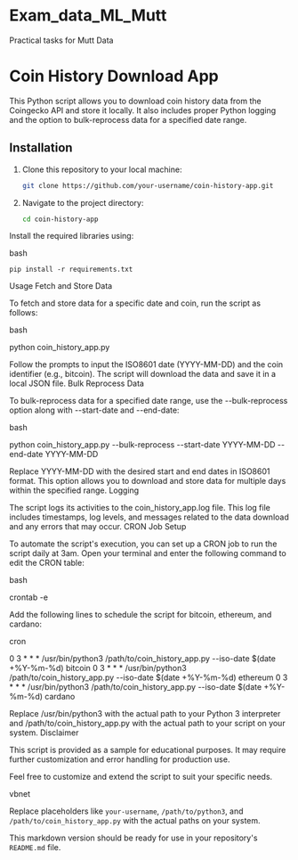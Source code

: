 # Exam_data_ML_Mutt
 Practical tasks for Mutt Data
# Coin History Download App

This Python script allows you to download coin history data from the Coingecko API and store it locally. It also includes proper Python logging and the option to bulk-reprocess data for a specified date range.

## Installation

1. Clone this repository to your local machine:

   ```bash
   git clone https://github.com/your-username/coin-history-app.git

2. Navigate to the project directory:
   ```bash
   cd coin-history-app


Install the required libraries using:

bash

    pip install -r requirements.txt

Usage
Fetch and Store Data

To fetch and store data for a specific date and coin, run the script as follows:

bash

python coin_history_app.py

Follow the prompts to input the ISO8601 date (YYYY-MM-DD) and the coin identifier (e.g., bitcoin). The script will download the data and save it in a local JSON file.
Bulk Reprocess Data

To bulk-reprocess data for a specified date range, use the --bulk-reprocess option along with --start-date and --end-date:

bash

python coin_history_app.py --bulk-reprocess --start-date YYYY-MM-DD --end-date YYYY-MM-DD

Replace YYYY-MM-DD with the desired start and end dates in ISO8601 format. This option allows you to download and store data for multiple days within the specified range.
Logging

The script logs its activities to the coin_history_app.log file. This log file includes timestamps, log levels, and messages related to the data download and any errors that may occur.
CRON Job Setup

To automate the script's execution, you can set up a CRON job to run the script daily at 3am. Open your terminal and enter the following command to edit the CRON table:

bash

crontab -e

Add the following lines to schedule the script for bitcoin, ethereum, and cardano:

cron

0 3 * * * /usr/bin/python3 /path/to/coin_history_app.py --iso-date $(date +\%Y-\%m-\%d) bitcoin
0 3 * * * /usr/bin/python3 /path/to/coin_history_app.py --iso-date $(date +\%Y-\%m-\%d) ethereum
0 3 * * * /usr/bin/python3 /path/to/coin_history_app.py --iso-date $(date +\%Y-\%m-\%d) cardano

Replace /usr/bin/python3 with the actual path to your Python 3 interpreter and /path/to/coin_history_app.py with the actual path to your script on your system.
Disclaimer

This script is provided as a sample for educational purposes. It may require further customization and error handling for production use.

Feel free to customize and extend the script to suit your specific needs.

vbnet


Replace placeholders like `your-username`, `/path/to/python3`, and `/path/to/coin_history_app.py` with the actual paths on your system.

This markdown version should be ready for use in your repository's `README.md` file.

